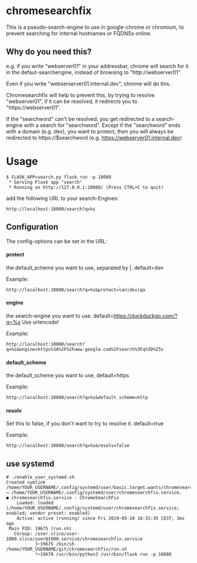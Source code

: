 # chromesearchfix

This is a pseudo-search-engine to use in google-chrome or chromium, to prevent
searching for internal hostnames or FQDNSs online.

## Why do you need this?

e.g. if you write "webserver01" in your addressbar, chrome will search for it
in the defaut-searchengine, instead of browsing to "http://webserver01"

Even if you write "webserserver01.internal.dev", chrome will do this.

Chromesearchfix will help to prevent this, by trying to resolve "webserver01",
if it can be resolved, it redirects you to "https://webserver01".

If the "searchword" can't be resolved, you get redirected to a search-engine
with a search for "searchword". Except if the "searchword" ends with a domain
(e.g. dev), you want to protect, then you will always be redirected to
https://$searchword (e.g. https://webserver01.internal.dev)

# Usage

```
$ FLASK_APP=search.py flask run -p 10080
 * Serving Flask app "search"
 * Running on http://127.0.0.1:10080/ (Press CTRL+C to quit)
```

add the following URL to your search-Engines:

    http://localhost:10080/search?q=%s

## Configuration

The config-options can be set in the URL:

#### protect

the default_scheme you want to use, separated by |. default=dev

Example:

    http://localhost:10080/search?q=%s&protect=lan|dev|qa

#### engine

the search-engine you want to use. default=https://duckduckgo.com/?q=%s
Use urlencode!

Example:

    http://localhost:10080/search?q=%s&engine=https%3A%2F%2Fwww.google.com%2Fsearch%3Fq%3D%25s

#### default_scheme

the default_scheme you want to use, default=https

Example:

    http://localhost:10080/search?q=%s&default_scheme=http

#### resolv

Set this to false, if you don't want to try to resolve it. default=true

Example:

    http://localhost:10080/search?q=%s&resolv=false

## use systemd

    # ./enable_user_systemd.sh
    Created symlink /home/YOUR_USERNAME/.config/systemd/user/basic.target.wants/chromesearchfix.service → /home/YOUR_USERNAME/.config/systemd/user/chromesearchfix.service.
    ● chromesearchfix.service - ChromeSearchFix
        Loaded: loaded (/home/YOUR_USERNAME/.config/systemd/user/chromesearchfix.service; enabled; vendor preset: enabled)
        Active: active (running) since Fri 2019-05-10 16:15:35 CEST; 3ms ago
     Main PID: 19675 (run.sh)
       CGroup: /user.slice/user-1000.slice/user@1000.service/chromesearchfix.service
               ├─19675 /bin/sh /home/YOUR_USERNAME/git/chromesearchfix/run.sh
               └─19678 /usr/bin/python3 /usr/bin/flask run -p 10080

